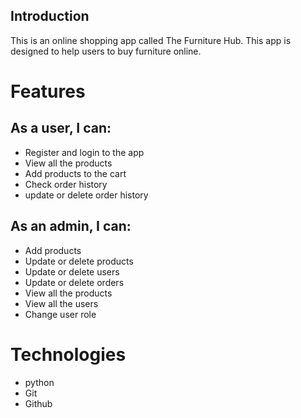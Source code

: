 ## Introduction
This is an online shopping app called The Furniture Hub. This app is designed to help users to buy furniture online.


# Features
## As a user, I can:
- Register and login to the app
- View all the products
- Add products to the cart
- Check order history
- update or delete order history

## As an admin, I can:
- Add products
- Update or delete products   
- Update or delete users
- Update or delete orders
- View all the products
- View all the users
- Change user role

# Technologies
- python
- Git
- Github

